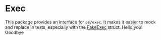 # Exec

This package provides an interface for `os/exec`. It makes it easier to mock
and replace in tests, especially with the [FakeExec](testing/fake_exec.go)
struct.
Hello you!
Goodbye
